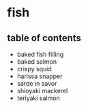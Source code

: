 # fish

## table of contents

- baked fish filling
- baked salmon
- crispy squid
- harissa snapper
- sarde in savor
- shioyaki mackerel
- teriyaki salmon
